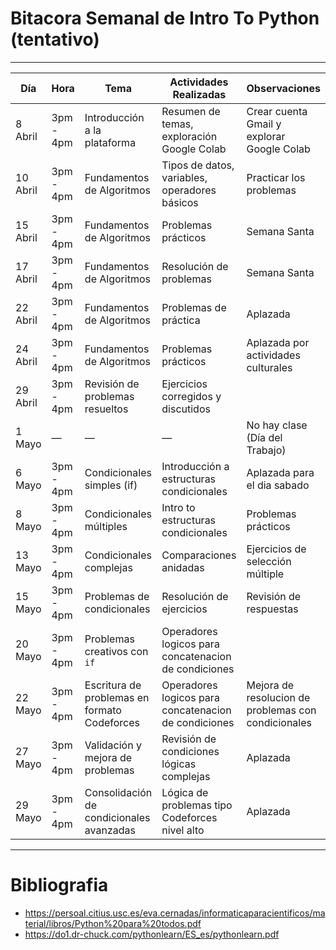 # Bitacora Semanal de Intro To Python (tentativo)



---

| **Día**       | **Hora**     | **Tema**                                             | **Actividades Realizadas**                     | **Observaciones**                                     |
|---------------|--------------|------------------------------------------------------|------------------------------------------------|-------------------------------------------------------|
| 8 Abril       | 3pm - 4pm     | Introducción a la plataforma                        | Resumen de temas, exploración Google Colab     | Crear cuenta Gmail y explorar Google Colab            |
| 10 Abril      | 3pm - 4pm     | Fundamentos de Algoritmos                           | Tipos de datos, variables, operadores básicos  | Practicar los problemas                              |
| 15 Abril      | 3pm - 4pm     | Fundamentos de Algoritmos                           | Problemas prácticos                             | Semana Santa                                          |
| 17 Abril      | 3pm - 4pm     | Fundamentos de Algoritmos                           | Resolución de problemas                         | Semana Santa                                          |
| 22 Abril      | 3pm - 4pm     | Fundamentos de Algoritmos                           | Problemas de práctica                           | Aplazada            |
| 24 Abril      | 3pm - 4pm     | Fundamentos de Algoritmos                           | Problemas prácticos                             |         Aplazada por actividades culturales                                              |
| 29 Abril      | 3pm - 4pm     | Revisión de problemas resueltos                     | Ejercicios corregidos y discutidos              |                                                       |
| 1 Mayo        | —             | —                                                    | —                                              | No hay clase (Día del Trabajo)                      |
| 6 Mayo        | 3pm - 4pm     | Condicionales simples (if)                          | Introducción a estructuras condicionales       | Aplazada para el dia sabado                             |
| 8 Mayo        | 3pm - 4pm     | Condicionales múltiples                             | Intro to estructuras condicionales                        | Problemas prácticos                                  |
| 13 Mayo       | 3pm - 4pm     | Condicionales complejas                             | Comparaciones anidadas                          | Ejercicios de selección múltiple                     |
| 15 Mayo       | 3pm - 4pm     | Problemas de condicionales                          | Resolución de ejercicios                        | Revisión de respuestas                               |
| 20 Mayo       | 3pm - 4pm     | Problemas creativos con `if`                        | Operadores logicos para concatenacion de condiciones                    |            |
| 22 Mayo       | 3pm - 4pm     | Escritura de problemas en formato Codeforces        | Operadores logicos para concatenacion de condiciones        | Mejora de resolucion de problemas con condicionales                         |
| 27 Mayo       | 3pm - 4pm     | Validación y mejora de problemas                    | Revisión de condiciones lógicas complejas       | Aplazada                     |
| 29 Mayo       | 3pm - 4pm     | Consolidación de condicionales avanzadas            | Lógica de problemas tipo Codeforces nivel alto  | Aplazada        |


---


# Bibliografia

- https://persoal.citius.usc.es/eva.cernadas/informaticaparacientificos/material/libros/Python%20para%20todos.pdf
- https://do1.dr-chuck.com/pythonlearn/ES_es/pythonlearn.pdf
